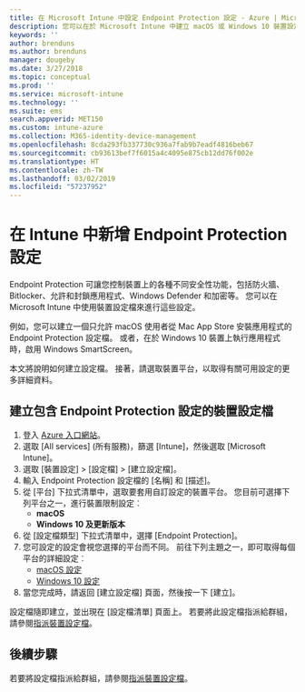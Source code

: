 ```yaml
---
title: 在 Microsoft Intune 中設定 Endpoint Protection 設定 - Azure | Microsoft Docs
description: 您可以在於 Microsoft Intune 中建立 macOS 或 Windows 10 裝置設定檔時，建立 Endpoint Protection 設定。
keywords: ''
author: brenduns
ms.author: brenduns
manager: dougeby
ms.date: 3/27/2018
ms.topic: conceptual
ms.prod: ''
ms.service: microsoft-intune
ms.technology: ''
ms.suite: ems
search.appverid: MET150
ms.custom: intune-azure
ms.collection: M365-identity-device-management
ms.openlocfilehash: 8cda293fb337730c936a7fab9b7eadf4816beb67
ms.sourcegitcommit: cb93613bef7f6015a4c4095e875cb12dd76f002e
ms.translationtype: HT
ms.contentlocale: zh-TW
ms.lasthandoff: 03/02/2019
ms.locfileid: "57237952"
---
```

# <a name="add-endpoint-protection-settings-in-intune"></a>在 Intune 中新增 Endpoint Protection 設定

Endpoint Protection 可讓您控制裝置上的各種不同安全性功能，包括防火牆、Bitlocker、允許和封鎖應用程式、Windows Defender 和加密等。 您可以在 Microsoft Intune 中使用裝置設定檔來進行這些設定。

例如，您可以建立一個只允許 macOS 使用者從 Mac App Store 安裝應用程式的 Endpoint Protection 設定檔。 或者，在於 Windows 10 裝置上執行應用程式時，啟用 Windows SmartScreen。

本文將說明如何建立設定檔。 接著，請選取裝置平台，以取得有關可用設定的更多詳細資料。

## <a name="create-a-device-profile-containing-endpoint-protection-settings"></a>建立包含 Endpoint Protection 設定的裝置設定檔

1. 登入 [Azure 入口網站](https://portal.azure.com)。
2. 選取 [All services] (所有服務)，篩選 [Intune]，然後選取 [Microsoft Intune]。
3. 選取 [裝置設定] > [設定檔] > [建立設定檔]。
4. 輸入 Endpoint Protection 設定檔的 [名稱] 和 [描述]。
5. 從 [平台] 下拉式清單中，選取要套用自訂設定的裝置平台。 您目前可選擇下列平台之一，進行裝置限制設定︰
   - **macOS**
   - **Windows 10 及更新版本**
6. 從 [設定檔類型] 下拉式清單中，選擇 [Endpoint Protection]。 
7. 您可設定的設定會視您選擇的平台而不同。 前往下列主題之一，即可取得每個平台的詳細設定︰
   - [macOS 設定](endpoint-protection-macos.md)
   - [Windows 10 設定](endpoint-protection-windows-10.md)
8. 當您完成時，請返回 [建立設定檔] 頁面，然後按一下 [建立]。

設定檔隨即建立，並出現在 [設定檔清單] 頁面上。 若要將此設定檔指派給群組，請參閱[指派裝置設定檔](device-profile-assign.md)。

## <a name="next-steps"></a>後續步驟
若要將設定檔指派給群組，請參閱[指派裝置設定檔](device-profile-assign.md)。
